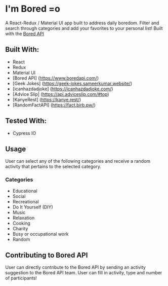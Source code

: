 
# I'm Bored =o

A React-Redux / Material UI app built to address daily boredom. Filter and search through categories and add your favorites to your personal list! Built with the [Bored API](https://www.boredapi.com/)

## Built With:
* React
* Redux
* Material UI
* [Bored API] (https://www.boredapi.com/)
* [Geek Jokes] (https://geek-jokes.sameerkumar.website/)
* [icanhazdadjoke] (https://icanhazdadjoke.com/)
* [Advice Slip] (https://api.adviceslip.com/#top)
* [KanyeRest] (https://kanye.rest/)
* [RandomFactAPI] (https://fact.birb.pw/)


## Tested With:
* Cypress IO

## Usage

User can select any of the following categories and receive a random activity that pertains to the selected category.

### Categories

* Educational
* Social
* Recreational
* Do It Yourself (DIY)
* Music
* Relaxation
* Cooking
* Charity
* Busy or occupational work
* Random

## Contributing to Bored API

User can directly contribute to the Bored API by sending an activity suggestion to the Bored API team. User can fill in activity, type and number of participants!
